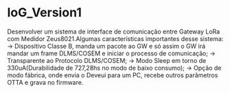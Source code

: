 # IoG_Version1

Desenvolver um sistema de interface de comunicação entre Gateway LoRa com Medidor Zeus8021.Algumas características importantes desse sistema:
 -> Dispositivo Classe B, manda um pacote ao GW e só assim o GW irá mandar um frame DLMS/COSEM e iniciar o processo de comunicação;
 -> Transparente ao Protocolo DLMS/COSEM;
 -> Modo Sleep em torno de 330uA(Durabilidade de 727,28hs no modo de baixo consumo);
 -> Opção de modo fábrica, onde envia o Deveui para um PC, recebe outros parâmetros OTTA e grava no firmware. 
 
 
